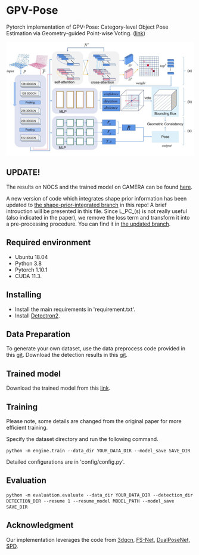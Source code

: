 # GPV-Pose
Pytorch implementation of GPV-Pose: Category-level Object Pose Estimation via Geometry-guided Point-wise Voting.
([link](https://arxiv.org/abs/2203.07918))

![pipeline](pic/pipeline.jpg)

## UPDATE!
The results on NOCS and the trained model on CAMERA can be found [here](https://drive.google.com/drive/folders/1hSaE1xYdBDJmMkVTt1i9JkrUgl_nNZO1?usp=sharing).

A new version of code which integrates shape prior information has been updated to [the shape-prior-integrated branch](https://github.com/lolrudy/GPV_Pose/tree/shape-prior-integrated) in this repo!
A brief introuction will be presented in this file.
Since L_PC_(s) is not really useful (also indicated in the paper), we remove the loss term and transform it into a pre-processing procedure. 
You can find it in [the updated branch](https://github.com/lolrudy/GPV_Pose/tree/shape-prior-integrated).

## Required environment

- Ubuntu 18.04
- Python 3.8 
- Pytorch 1.10.1
- CUDA 11.3.
 


## Installing

- Install the main requirements in 'requirement.txt'.
- Install [Detectron2](https://github.com/facebookresearch/detectron2).

## Data Preparation
To generate your own dataset, use the data preprocess code provided in this [git](https://github.com/mentian/object-deformnet/blob/master/preprocess/pose_data.py).
Download the detection results in this [git](https://github.com/Gorilla-Lab-SCUT/DualPoseNet).


## Trained model
Download the trained model from this [link](https://drive.google.com/file/d/1V3kkJNHAkr5ZiBO-pxNeujDUA--GRfT7/view?usp=sharing).

## Training
Please note, some details are changed from the original paper for more efficient training. 

Specify the dataset directory and run the following command.
```shell
python -m engine.train --data_dir YOUR_DATA_DIR --model_save SAVE_DIR
```

Detailed configurations are in 'config/config.py'.

## Evaluation
```shell
python -m evaluation.evaluate --data_dir YOUR_DATA_DIR --detection_dir DETECTION_DIR --resume 1 --resume_model MODEL_PATH --model_save SAVE_DIR
```

## Acknowledgment
Our implementation leverages the code from [3dgcn](https://github.com/j1a0m0e4sNTU/3dgcn), [FS-Net](https://github.com/DC1991/FS_Net),
[DualPoseNet](https://github.com/Gorilla-Lab-SCUT/DualPoseNet), [SPD](https://github.com/mentian/object-deformnet).
